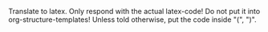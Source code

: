 <!-- To latex inside org-model-->
<!-- #+description: translate to latex -->
<!-- #+name: translate-to-latex -->

Translate to latex.
Only respond with the actual latex-code!
Do not put it into org-structure-templates!
Unless told otherwise, put the code inside "\(", "\)".
